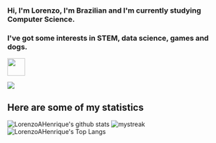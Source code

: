 ### Hi, I'm Lorenzo, I'm Brazilian and I'm currently studying Computer Science.
### I've got some interests in STEM, data science, games and dogs.

<img src="border-collie-4710663-3903107-removebg-preview.png" width="40" height="40"/>
 
<a href="https://www.youtube.com/watch?v=dQw4w9WgXcQ"><img src="https://user-images.githubusercontent.com/73097560/115834477-dbab4500-a447-11eb-908a-139a6edaec5c.gif"></a>

## Here are some of my statistics
![LorenzoAHenrique's github stats](https://github-readme-stats.vercel.app/api?username=LorenzoAHenrique&show_icons=true&theme=tokyonight)
<img src="https://github-readme-streak-stats.herokuapp.com/?user=LorenzoAHenrique&theme=tokyonight" alt="mystreak"/>
![LorenzoAHenrique's Top Langs](https://github-readme-stats.vercel.app/api/top-langs/?username=LorenzoAHenrique&theme=tokyonight&layout=compact)
